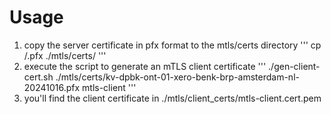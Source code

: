 # Usage

1. copy the server certificate in pfx format to the mtls/certs directory
   '''
   cp <path to pfx file>/<pfx file>.pfx ./mtls/certs/
   '''
1. execute the script to generate an mTLS client certificate
   '''
   ./gen-client-cert.sh ./mtls/certs/kv-dpbk-ont-01-xero-benk-brp-amsterdam-nl-20241016.pfx mtls-client
   '''
1. you'll find the client certificate in ./mtls/client_certs/mtls-client.cert.pem

